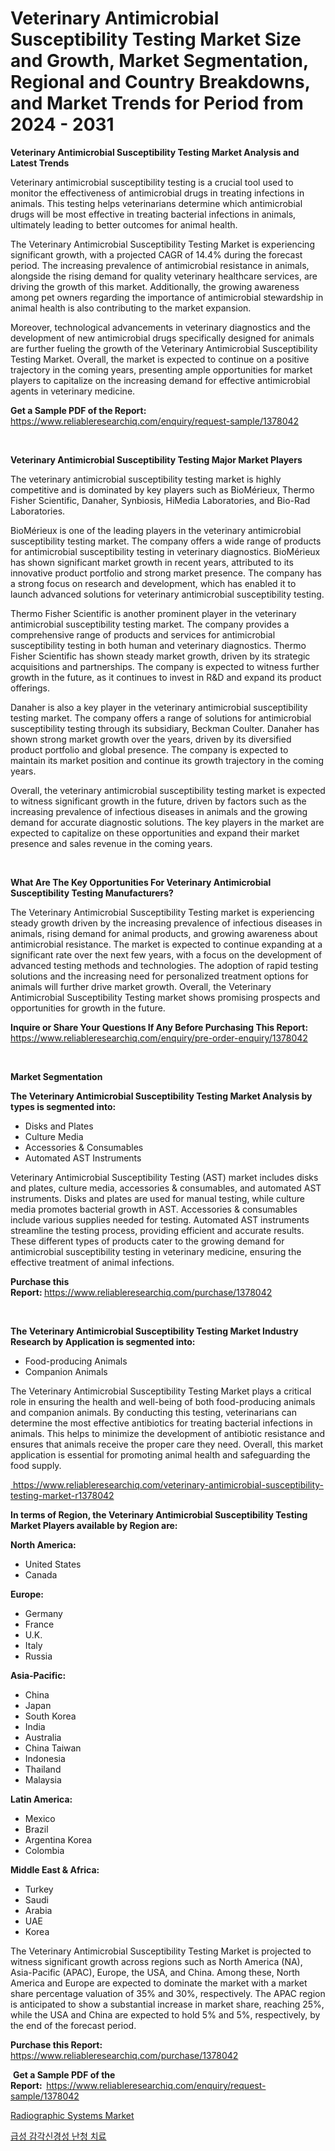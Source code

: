 <p><h1>Veterinary Antimicrobial Susceptibility Testing Market Size and Growth, Market Segmentation, Regional and Country Breakdowns, and Market Trends for Period from 2024 -  2031</h1></p><p><strong>Veterinary Antimicrobial Susceptibility Testing Market Analysis and Latest Trends</strong></p>
<p><p>Veterinary antimicrobial susceptibility testing is a crucial tool used to monitor the effectiveness of antimicrobial drugs in treating infections in animals. This testing helps veterinarians determine which antimicrobial drugs will be most effective in treating bacterial infections in animals, ultimately leading to better outcomes for animal health.</p><p>The Veterinary Antimicrobial Susceptibility Testing Market is experiencing significant growth, with a projected CAGR of 14.4% during the forecast period. The increasing prevalence of antimicrobial resistance in animals, alongside the rising demand for quality veterinary healthcare services, are driving the growth of this market. Additionally, the growing awareness among pet owners regarding the importance of antimicrobial stewardship in animal health is also contributing to the market expansion.</p><p>Moreover, technological advancements in veterinary diagnostics and the development of new antimicrobial drugs specifically designed for animals are further fueling the growth of the Veterinary Antimicrobial Susceptibility Testing Market. Overall, the market is expected to continue on a positive trajectory in the coming years, presenting ample opportunities for market players to capitalize on the increasing demand for effective antimicrobial agents in veterinary medicine.</p></p>
<p><strong>Get a Sample PDF of the Report:&nbsp;</strong> <a href="https://www.reliableresearchiq.com/enquiry/request-sample/1378042">https://www.reliableresearchiq.com/enquiry/request-sample/1378042</a></p>
<p>&nbsp;</p>
<p><strong>Veterinary Antimicrobial Susceptibility Testing Major Market Players</strong></p>
<p><p>The veterinary antimicrobial susceptibility testing market is highly competitive and is dominated by key players such as BioMérieux, Thermo Fisher Scientific, Danaher, Synbiosis, HiMedia Laboratories, and Bio-Rad Laboratories.</p><p>BioMérieux is one of the leading players in the veterinary antimicrobial susceptibility testing market. The company offers a wide range of products for antimicrobial susceptibility testing in veterinary diagnostics. BioMérieux has shown significant market growth in recent years, attributed to its innovative product portfolio and strong market presence. The company has a strong focus on research and development, which has enabled it to launch advanced solutions for veterinary antimicrobial susceptibility testing.</p><p>Thermo Fisher Scientific is another prominent player in the veterinary antimicrobial susceptibility testing market. The company provides a comprehensive range of products and services for antimicrobial susceptibility testing in both human and veterinary diagnostics. Thermo Fisher Scientific has shown steady market growth, driven by its strategic acquisitions and partnerships. The company is expected to witness further growth in the future, as it continues to invest in R&D and expand its product offerings.</p><p>Danaher is also a key player in the veterinary antimicrobial susceptibility testing market. The company offers a range of solutions for antimicrobial susceptibility testing through its subsidiary, Beckman Coulter. Danaher has shown strong market growth over the years, driven by its diversified product portfolio and global presence. The company is expected to maintain its market position and continue its growth trajectory in the coming years.</p><p>Overall, the veterinary antimicrobial susceptibility testing market is expected to witness significant growth in the future, driven by factors such as the increasing prevalence of infectious diseases in animals and the growing demand for accurate diagnostic solutions. The key players in the market are expected to capitalize on these opportunities and expand their market presence and sales revenue in the coming years.</p></p>
<p>&nbsp;</p>
<p><strong>What Are The Key Opportunities For Veterinary Antimicrobial Susceptibility Testing Manufacturers?</strong></p>
<p><p>The Veterinary Antimicrobial Susceptibility Testing market is experiencing steady growth driven by the increasing prevalence of infectious diseases in animals, rising demand for animal products, and growing awareness about antimicrobial resistance. The market is expected to continue expanding at a significant rate over the next few years, with a focus on the development of advanced testing methods and technologies. The adoption of rapid testing solutions and the increasing need for personalized treatment options for animals will further drive market growth. Overall, the Veterinary Antimicrobial Susceptibility Testing market shows promising prospects and opportunities for growth in the future.</p></p>
<p><strong>Inquire or Share Your Questions If Any Before Purchasing This Report:</strong> <a href="https://www.reliableresearchiq.com/enquiry/pre-order-enquiry/1378042">https://www.reliableresearchiq.com/enquiry/pre-order-enquiry/1378042</a></p>
<p>&nbsp;</p>
<p><strong>Market Segmentation</strong></p>
<p><strong>The Veterinary Antimicrobial Susceptibility Testing Market Analysis by types is segmented into:</strong></p>
<p><ul><li>Disks and Plates</li><li>Culture Media</li><li>Accessories & Consumables</li><li>Automated AST Instruments</li></ul></p>
<p><p>Veterinary Antimicrobial Susceptibility Testing (AST) market includes disks and plates, culture media, accessories & consumables, and automated AST instruments. Disks and plates are used for manual testing, while culture media promotes bacterial growth in AST. Accessories & consumables include various supplies needed for testing. Automated AST instruments streamline the testing process, providing efficient and accurate results. These different types of products cater to the growing demand for antimicrobial susceptibility testing in veterinary medicine, ensuring the effective treatment of animal infections.</p></p>
<p><strong>Purchase this Report:&nbsp;</strong><a href="https://www.reliableresearchiq.com/purchase/1378042">https://www.reliableresearchiq.com/purchase/1378042</a></p>
<p>&nbsp;</p>
<p><strong>The Veterinary Antimicrobial Susceptibility Testing Market Industry Research by Application is segmented into:</strong></p>
<p><ul><li>Food-producing Animals</li><li>Companion Animals</li></ul></p>
<p><p>The Veterinary Antimicrobial Susceptibility Testing Market plays a critical role in ensuring the health and well-being of both food-producing animals and companion animals. By conducting this testing, veterinarians can determine the most effective antibiotics for treating bacterial infections in animals. This helps to minimize the development of antibiotic resistance and ensures that animals receive the proper care they need. Overall, this market application is essential for promoting animal health and safeguarding the food supply.</p></p>
<p><a href="https://www.reliableresearchiq.com/veterinary-antimicrobial-susceptibility-testing-market-r1378042">&nbsp;https://www.reliableresearchiq.com/veterinary-antimicrobial-susceptibility-testing-market-r1378042</a></p>
<p><strong>In terms of Region, the Veterinary Antimicrobial Susceptibility Testing Market Players available by Region are:</strong></p>
<p>
    <p> <strong> North America: </strong>
        <ul>
            <li>United States</li>
            <li>Canada</li>
        </ul>
        </p> 
    <p> <strong> Europe: </strong>
        <ul>
            <li>Germany</li>
            <li>France</li>
            <li>U.K.</li>
            <li>Italy</li>
            <li>Russia</li>
        </ul>
        </p> 
    <p> <strong> Asia-Pacific: </strong>
        <ul>
            <li>China</li>
            <li>Japan</li>
            <li>South Korea</li>
            <li>India</li>
            <li>Australia</li>
            <li>China Taiwan</li>
            <li>Indonesia</li>
            <li>Thailand</li>
            <li>Malaysia</li>
        </ul>
        </p> 
    <p> <strong> Latin America: </strong>
        <ul>
            <li>Mexico</li>
            <li>Brazil</li>
            <li>Argentina Korea</li>
            <li>Colombia</li>
        </ul>
        </p> 
    <p> <strong> Middle East & Africa: </strong>
        <ul>
            <li>Turkey</li>
            <li>Saudi</li>
            <li>Arabia</li>
            <li>UAE</li>
            <li>Korea</li>
        </ul>
    </p>
    </p>
<p><p>The Veterinary Antimicrobial Susceptibility Testing Market is projected to witness significant growth across regions such as North America (NA), Asia-Pacific (APAC), Europe, the USA, and China. Among these, North America and Europe are expected to dominate the market with a market share percentage valuation of 35% and 30%, respectively. The APAC region is anticipated to show a substantial increase in market share, reaching 25%, while the USA and China are expected to hold 5% and 5%, respectively, by the end of the forecast period.</p></p>
<p><strong>Purchase this Report: </strong><a href="https://www.reliableresearchiq.com/purchase/1378042">https://www.reliableresearchiq.com/purchase/1378042</a></p>
<p>&nbsp;<strong>Get a Sample PDF of the Report:&nbsp;&nbsp;</strong><a href="https://www.reliableresearchiq.com/enquiry/request-sample/1378042">https://www.reliableresearchiq.com/enquiry/request-sample/1378042</a></p>
<p><strong></strong></p>
<p><p><a href="https://github.com/ajiariaa/Market-Research-Report-List-1/blob/main/radiographic-systems-market.md">Radiographic Systems Market</a></p><p><a href="https://github.com/vss5505pa7z1p/Market-Research-Report-List-3/blob/main/808976474889.md">급성 감각신경성 난청 치료</a></p></p>